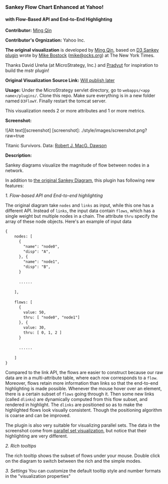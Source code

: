 ### Sankey Flow Chart Enhanced at Yahoo!
#### with Flow-Based API and End-to-End Highlighting

**Contributor:** [Ming Qin](http://github.com/QinMing)

**Contributor's Orgnization:** Yahoo Inc.

**The original visualization** is developed by [Ming Qin](http://github.com/QinMing), based on [D3 Sankey plugin](http://bost.ocks.org/mike/sankey/) wrote by [Mike Bostock](http://github.com/mbostock) (<mike@ocks.org>) at The New York Times.

Thanks David Ureña (at MicroStrategy, Inc.) and [Pradyut](http://community.microstrategy.com/t5/user/viewprofilepage/user-id/19497) for inspiration to build the mstr plugin!

**Original Visualization Source Link:** <a href = "" target = "blank">Will publish later</a>

**Usage:** Under the MicroStrategy servlet directory, go to `webapps/<app name>/plugins/`. Clone this repo. Make sure everything is in a new folder named `D3FlowY`. Finally restart the tomcat server.

This visualization needs 2 or more attributes and 1 or more metrics.

**Screenshot:**

![Alt text][screenshot]
[screenshot]: ./style/images/screenshot.png?raw=true

Titanic Survivors. Data: [Robert J. MacG. Dawson](http://www.amstat.org/publications/jse/v3n3/datasets.dawson.html)

**Description:**

Sankey diagrams visualize the magnitude of flow between nodes in a network.

In addition to [the original Sankey Diagram](http://bost.ocks.org/mike/sankey/), this plugin has following new features:

_1. Flow-based API and End-to-end highlighting_

The original diagram take `nodes` and `links` as input, while this one has a different API. Instead of `links`, the input data contain `flows`, which has a single weight but multiple nodes in a chain. The attribute `thru` specify the array of these node objects. Here's an example of input data
<!--   (in `thru`, things can be object references, indices in `nodes` or node `name`) -->
```
{
    nodes: [
      {
        "name": "node0",
        "disp": "A",
      }, {
        "name": "node1",
        "disp": "B",
      }

      ......

    ],

    flows: [
      {
        value: 50,
        thru: [ "node0", "node1"]
      }, {
        value: 30,
        thru: [ 0, 1, 2 ]
      }

      ......

    ]
}
```
Compared to the link API, the flows are easier to construct because our raw data are in a multi-attribute table, where each row corresponds to a `flow`. Moreover, flows retain more information than links so that the end-to-end highlighting is made possible. Whenever the mouse hover over an element, there is a certain subset of `flows` going through it. Then some new links (called `dlinks`) are dynamically computed from this flow subset, and rendered in highlight. The `dlinks` are positioned so as to make the highlighted flows look visually consistent. Though the positioning algorithm is coarse and can be improved.

The plugin is also very suitable for visualizing parallel sets. The data in the screenshot come from [parallel set visualization](https://www.jasondavies.com/parallel-sets/), but notice that their highlighting are very different.

_2. Rich tooltips_

The rich tooltip shows the subset of flows under your mouse. Double click on the diagram to switch between the rich and the simple modes.

_3. Settings_
You can customize the default tooltip style and number formats in the "visualization properties"
